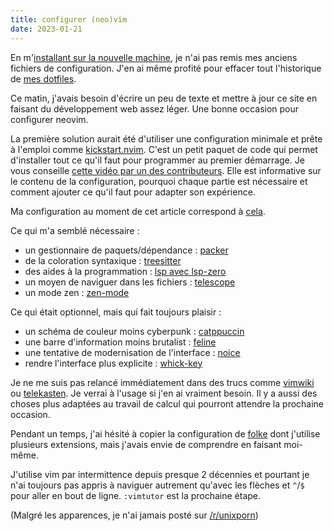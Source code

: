 ```yaml
---
title: configurer (neo)vim
date: 2023-01-21
---
```


En m'[installant sur la nouvelle machine][1], je n'ai pas remis mes anciens fichiers de configuration.
J'en ai même profité pour effacer tout l'historique de [mes dotfiles][2].

Ce matin, j'avais besoin d'écrire un peu de texte et mettre à jour ce site en faisant du développement web assez léger.
Une bonne occasion pour configurer neovim.

La première solution aurait été d'utiliser une configuration minimale et prête à l'emploi comme [kickstart.nvim][3].
C'est un petit paquet de code qui permet d'installer tout ce qu'il faut pour programmer au premier démarrage.
Je vous conseille [cette vidéo par un des contributeurs][4].
Elle est informative sur le contenu de la configuration, pourquoi chaque partie est nécessaire et comment ajouter ce qu'il faut pour adapter son expérience.

Ma configuration au moment de cet article correspond à [cela][5].

Ce qui m'a semblé nécessaire :
- un gestionnaire de paquets/dépendance : [packer]
- de la coloration syntaxique : [treesitter]
- des aides à la programmation : [lsp avec lsp-zero]
- un moyen de naviguer dans les fichiers : [telescope]
- un mode zen : [zen-mode]

Ce qui était optionnel, mais qui fait toujours plaisir :
- un schéma de couleur moins cyberpunk : [catppuccin]
- une barre d'information moins brutalist : [feline]
- une tentative de modernisation de l'interface : [noice]
- rendre l'interface plus explicite : [whick-key]

Je ne me suis pas relancé immédiatement dans des trucs comme [vimwiki] ou [telekasten].
Je verrai à l'usage si j'en ai vraiment besoin.
Il y a aussi des choses plus adaptées au travail de calcul qui pourront attendre la prochaine occasion.

Pendant un temps, j'ai hésité à copier la configuration de [folke] dont j'utilise plusieurs extensions, mais j'avais envie de comprendre en faisant moi-même.

J'utilise vim par intermittence depuis presque 2 décennies et pourtant je n'ai toujours pas appris à naviguer autrement qu'avec les flèches et `^`/`$` pour aller en bout de ligne.
`:vimtutor` est la prochaine étape.

(Malgré les apparences, je n'ai jamais posté sur [/r/unixporn])


[1]: https://11d.im/yo/20230108215139/
[2]: https://github.com/taniki/dotfiles/
[3]: https://github.com/nvim-lua/kickstart.nvim
[4]: https://www.youtube.com/watch?v=stqUbv-5u2s
[5]: https://github.com/taniki/dotfiles/blob/1d573e14fdae2c7858849cfaa7f741cf523ed238/nvim/.config/nvim/lua/tk/packer.lua

[packer]: https://github.com/wbthomason/packer.nvim
[treesitter]: https://github.com/nvim-treesitter/nvim-treesitter
[lsp avec lsp-zero]: https://github.com/VonHeikemen/lsp-zero.nvim
[telescope]: https://github.com/nvim-telescope/telescope.nvim
[zen-mode]: https://github.com/folke/zen-mode.nvim

[catppuccin]: https://github.com/catppuccin/nvim
[feline]: https://github.com/feline-nvim/feline.nvim
[noice]: https://github.com/folke/noice.nvim
[whick-key]: https://github.com/folke/which-key.nvim

[folke]: https://github.com/folke/

[/r/unixporn]: https://www.reddit.com/r/unixporn/

[telekasten]: https://github.com/renerocksai/telekasten.nvim
[vimwiki]: https://github.com/vimwiki/vimwiki
